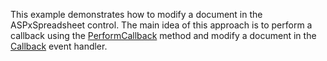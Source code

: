 
This example demonstrates how to modify a document in the ASPxSpreadsheet control.
The main idea of this approach is to perform a callback using the [PerformCallback]([https://docs.devexpress.com/AspNet/js-ASPxClientSpreadsheet.PerformCallback(parameter)](https://docs.devexpress.com/AspNet/js-ASPxClientSpreadsheet.PerformCallback(parameter))) method and modify a document in the [Callback]([[https://documentation.devexpress.com/AspNet/DevExpress.Web.ASPxSpreadsheet.ASPxSpreadsheet.Callback.event](https://documentation.devexpress.com/AspNet/DevExpress.Web.ASPxSpreadsheet.ASPxSpreadsheet.Callback.event)]) event handler. 
 
